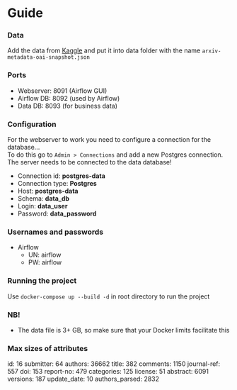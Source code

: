 # Guide

### Data
Add the data from [Kaggle](https://www.kaggle.com/datasets/Cornell-University/arxiv/) and put it into 
data folder with the name ```arxiv-metadata-oai-snapshot.json```

### Ports
* Webserver: 8091 (Airflow GUI)
* Airflow DB: 8092 (used by Airflow)
* Data DB: 8093 (for business data)

### Configuration
For the webserver to work you need to configure a connection for the database...<br>
To do this go to ```Admin > Connections``` and add a new Postgres connection. <br>
The server needs to be connected to the data database!
* Connection id: <strong>postgres-data</strong>
* Connection type: <strong>Postgres</strong>
* Host: <strong>postgres-data</strong>
* Schema: <strong>data_db</strong>
* Login: <strong>data_user</strong>
* Password: <strong>data_password</strong>

### Usernames and passwords
* Airflow
  * UN: airflow
  * PW: airflow

### Running the project
Use ```docker-compose up --build -d``` in root directory to run the project

### NB!
* The data file is 3+ GB, so make sure that your Docker limits facilitate this

### Max sizes of attributes

id: 16
submitter: 64
authors: 36662
title: 382
comments: 1150
journal-ref: 557
doi: 153
report-no: 479
categories: 125
license: 51
abstract: 6091
versions: 187
update_date: 10
authors_parsed: 2832
